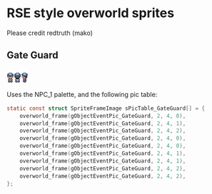 # RSE style overworld sprites

Please credit redtruth (mako)

## Gate Guard
![Gate Guard](./gate_guard.png)

Uses the NPC_1 palette, and the following pic table:

```c
static const struct SpriteFrameImage sPicTable_GateGuard[] = {
    overworld_frame(gObjectEventPic_GateGuard, 2, 4, 0),
    overworld_frame(gObjectEventPic_GateGuard, 2, 4, 1),
    overworld_frame(gObjectEventPic_GateGuard, 2, 4, 2),
    overworld_frame(gObjectEventPic_GateGuard, 2, 4, 0),
    overworld_frame(gObjectEventPic_GateGuard, 2, 4, 0),
    overworld_frame(gObjectEventPic_GateGuard, 2, 4, 1),
    overworld_frame(gObjectEventPic_GateGuard, 2, 4, 1),
    overworld_frame(gObjectEventPic_GateGuard, 2, 4, 2),
    overworld_frame(gObjectEventPic_GateGuard, 2, 4, 2),
};
```


